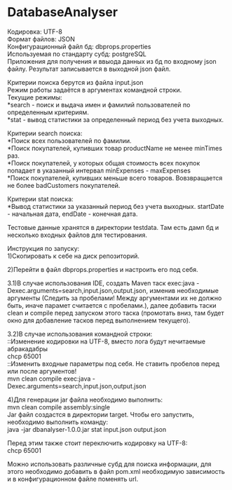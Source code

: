 # DatabaseAnalyser

Кодировка: UTF-8 </br>
Формат файлов: JSON </br>
Конфигурационный файл бд: dbprops.properties </br>
Используемая по стандарту субд: postgreSQL </br>
Приложения для получения и ввыода данных из бд по входному json файлу. Результат записывается в выходной json файл.

Критерии поиска берутся из файла input.json </br>
Режим работы задаётся в аргументах командной строки. </br>
Текущие режимы: </br>
*search - поиск и выдача имен и фамилий пользователей по определенным критериям. </br>
*stat - вывод статистики за определенный период без учета выходных.

Критерии search поиска: </br>
*Поиск всех пользователей по фамилии. </br>
*Поиск покупателей, купивших товар productName не менее minTimes раз. </br>
*Поиск покупателей, у которых общая стоимость всех покупок попадает в указанный интервал minExpenses - maxExpenses </br>
*Поиск покупателей, купивших меньше всего товаров. Вовзвращается не более badCustomers покупателей.

Критерии stat поиска: </br>
*Вывод статистики за указанный период без учета выходных. startDate - начальная дата, endDate - конечная дата. </br>

Тестовые данные хранятся в директории testdata. Там есть дамп бд и несколько входных файлов для тестирования.

Инструкция по запуску: </br>
1)Скопировать к себе на диск репозиторий.

2)Перейти в файл dbprops.properties и настроить его под себя.

3.1)В случае использования IDE, создать Maven таск exec:java -Dexec.arguments=search,input.json,output.json, изменив необходимые аргументы (Следить за пробелами! Между аргументами их не должно быть, иначе парамет считается с пробелами.), далее добавить таски clean и compile перед запуском этого таска (промотать вниз, там будет окно для добавление тасков перед выполнением текущего). </br>

3.2)В случае использования командной строки: </br>
::Изменение кодировки на UTF-8, вместо лога будут нечитаемые абракадабры </br>
chcp 65001 </br>
::Изменить входные параметры под себя. Не ставить пробелов перед или после аргументов! </br>
mvn clean compile exec:java -Dexec.arguments=search,input.json,output.json

4)Для генерации jar файла необходимо выполнить: </br>
mvn clean compile assembly:single </br>
Jar файл создастся в директории target. Чтобы его запустить, необходимо выполнить команду: </br>
java -jar dbanalyser-1.0.0.jar stat input.json output.json

Перед этим также стоит переключить кодировку на UTF-8: </br>
chcp 65001

Можно использовать различные субд для поиска информации, для этого необходимо добавить в файл pom.xml необходимую зависимость и в конфигурационном файле поменять url.
